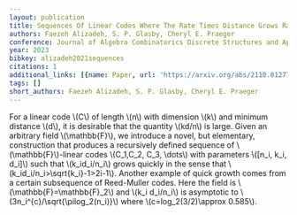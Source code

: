 ```yaml
---
layout: publication
title: Sequences Of Linear Codes Where The Rate Times Distance Grows Rapidly
authors: Faezeh Alizadeh, S. P. Glasby, Cheryl E. Praeger
conference: Journal of Algebra Combinatorics Discrete Structures and Applications
year: 2023
bibkey: alizadeh2021sequences
citations: 1
additional_links: [{name: Paper, url: 'https://arxiv.org/abs/2110.01277'}]
tags: []
short_authors: Faezeh Alizadeh, S. P. Glasby, Cheryl E. Praeger
---
```

For a linear code \\(C\\) of length \\(n\\) with dimension \\(k\\) and minimum distance
\\(d\\), it is desirable that the quantity \\(kd/n\\) is large. Given an arbitrary
field \\(\mathbb\{F\}\\), we introduce a novel, but elementary, construction that
produces a recursively defined sequence of \\(\mathbb\{F\}\\)-linear codes \\(C_1,C_2,
C_3, \dots\\) with parameters \\([n_i, k_i, d_i]\\) such that \\(k_id_i/n_i\\) grows
quickly in the sense that \\(k_id_i/n_i>\sqrt\{k_i\}-1>2i-1\\). Another example of
quick growth comes from a certain subsequence of Reed-Muller codes. Here the
field is \\(\mathbb\{F\}=\mathbb\{F\}_2\\) and \\(k_i d_i/n_i\\) is asymptotic to
\\(3n_i^\{c\}/\sqrt\{\pilog_2(n_i)\}\\) where \\(c=log_2(3/2)\approx 0.585\\).